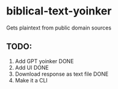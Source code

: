 # biblical-text-yoinker
Gets plaintext from public domain sources

## TODO: 
1) Add GPT yoinker DONE
2) Add UI DONE
3) Download response as text file DONE
4) Make it a CLI